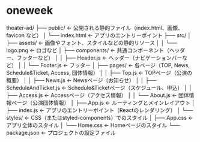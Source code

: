 # oneweek
<par>
theater-ad/
├── public/                   ← 公開される静的ファイル（index.html、画像、favicon など）
│   └── index.html            ← アプリのエントリーポイント
├── src/
│   ├── assets/               ← 画像やフォント、スタイルなどの静的リソース
│   │   └── logo.png          ← ロゴなど
│   ├── components/           ← 共通コンポーネント（ヘッダー、フッターなど）
│   │   ├── Header.js         ← ヘッダー（ナビゲーションバーなど）
│   │   └── Footer.js         ← フッター
│   ├── pages/                ← 各ページ（TOP, News, Schedule&Ticket, Access, 団体情報）
│   │   ├── Top.js           ← TOPページ（公演の概要）
│   │   ├── News.js           ← Newsページ（お知らせ）
│   │   ├── ScheduleAndTicket.js  ← Schedule&Ticketページ（スケジュール、申込）
│   │   ├── Access.js         ← Accessページ（アクセス情報）
│   │   └── About.js          ← 団体情報ページ（公演団体情報）
│   ├── App.js                ← ルーティングとメインレイアウト
│   ├── index.js              ← アプリのエントリーポイント（Reactのレンダリング）
│   └── styles/               ← CSS（またはstyled-components）でのスタイル
│       ├── App.css           ← アプリ全体のスタイル
│       └── Home.css          ← Homeページのスタイル
└── package.json              ← プロジェクトの設定ファイル
<par>